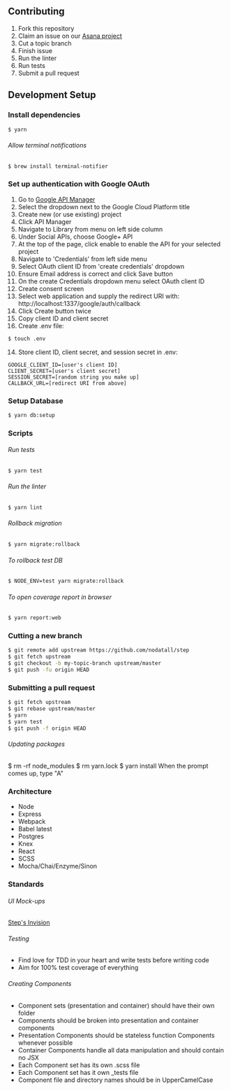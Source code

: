 ## Contributing

1. Fork this repository
2. Claim an issue on our [Asana project](https://app.asana.com/0/298435091634227/board)
3. Cut a topic branch
4. Finish issue
6. Run the linter
7. Run tests
5. Submit a pull request

## Development Setup

### Install dependencies
```sh
$ yarn
```

###### Allow terminal notifications
```sh
$ brew install terminal-notifier
```

### Set up authentication with Google OAuth
1. Go to [Google API Manager](https://console.cloud.google.com/apis/library)
2. Select the dropdown next to the Google Cloud Platform title
3. Create new (or use existing) project
4. Click API Manager
5. Navigate to Library from menu on left side column
6. Under Social APIs, choose Google+ API
7. At the top of the page, click enable to enable the API for your selected project
8. Navigate to 'Credentials' from left side menu
9. Select OAuth client ID from 'create credentials' dropdown
10. Ensure Email address is correct and click Save button
11. On the create Credentials dropdown menu select OAuth client ID
12. Create consent screen
13. Select web application and supply the redirect URI with: http://localhost:1337/google/auth/callback
14. Click Create button twice
15. Copy client ID and client secret
16. Create .env file:

```sh
$ touch .env
```
14. Store client ID, client secret, and session secret in .env:

```
GOOGLE_CLIENT_ID=[user's client ID]
CLIENT_SECRET=[user's client secret]
SESSION_SECRET=[random string you make up]
CALLBACK_URL=[redirect URI from above]
```

### Setup Database

```sh
$ yarn db:setup
```

### Scripts

###### Run tests
```sh
$ yarn test
```

###### Run the linter
```sh
$ yarn lint
```

###### Rollback migration
```sh
$ yarn migrate:rollback
```

###### To rollback test DB
```sh
$ NODE_ENV=test yarn migrate:rollback
```

###### To open coverage report in browser
```sh
$ yarn report:web
```

### Cutting a new branch
```sh
$ git remote add upstream https://github.com/nodatall/step
$ git fetch upstream
$ git checkout -b my-topic-branch upstream/master
$ git push -fu origin HEAD
```

### Submitting a pull request
```sh
$ git fetch upstream
$ git rebase upstream/master
$ yarn
$ yarn test
$ git push -f origin HEAD
```
###### Updating packages
$ rm -rf node_modules
$ rm yarn.lock
$ yarn install
When the prompt comes up, type "A"

### Architecture
- Node
- Express
- Webpack
- Babel latest
- Postgres
- Knex
- React
- SCSS
- Mocha/Chai/Enzyme/Sinon

### Standards

###### UI Mock-ups
[Step's Invision](https://invis.io/QEAU5DRH6#/225562505_Login_Desktop)

###### Testing
- Find love for TDD in your heart and write tests before writing code
- Aim for 100% test coverage of everything

###### Creating Components
- Component sets (presentation and container) should have their own folder
- Components should be broken into presentation and container components
- Presentation Components should be stateless function Components whenever possible
- Container Components handle all data manipulation and should contain no JSX
- Each Component set has its own .scss file
- Each Component set has it own \_tests file
- Component file and directory names should be in UpperCamelCase
